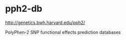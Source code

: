 pph2-db
=======

<http://genetics.bwh.harvard.edu/pph2/>

PolyPhen-2 SNP functional effects prediction databases 

